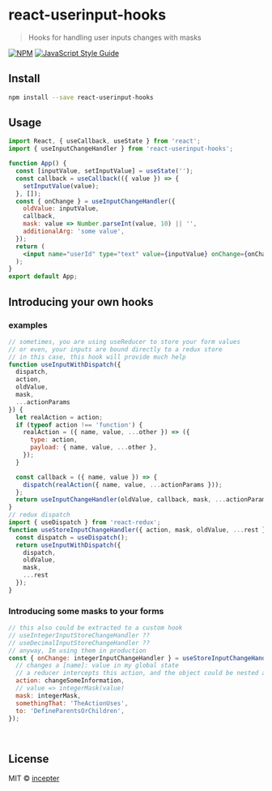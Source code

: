 # react-userinput-hooks

> Hooks for handling user inputs changes with masks

[![NPM](https://img.shields.io/npm/v/react-userinput-hooks.svg)](https://www.npmjs.com/package/react-userinput-hooks) [![JavaScript Style Guide](https://img.shields.io/badge/code_style-standard-brightgreen.svg)](https://standardjs.com)

## Install

```bash
npm install --save react-userinput-hooks
```

## Usage

```jsx
import React, { useCallback, useState } from 'react';
import { useInputChangeHandler } from 'react-userinput-hooks';

function App() {
  const [inputValue, setInputValue] = useState('');
  const callback = useCallback(({ value }) => {
    setInputValue(value);
  }, []);
  const { onChange } = useInputChangeHandler({
    oldValue: inputValue,
    callback,
    mask: value => Number.parseInt(value, 10) || '',
    additionalArg: 'some value',
  });
  return (
    <input name="userId" type="text" value={inputValue} onChange={onChange} />
  );
}
export default App;
```

## Introducing your own hooks
### examples

```jsx
// sometimes, you are using useReducer to store your form values
// or even, your inputs are bound directly to a redux store
// in this case, this hook will provide much help
function useInputWithDispatch({
  dispatch,
  action,
  oldValue,
  mask,
  ...actionParams
}) {
  let realAction = action;
  if (typeof action !== 'function') {
    realAction = ({ name, value, ...other }) => ({
      type: action,
      payload: { name, value, ...other },
    });
  }

  const callback = ({ name, value }) => {
    dispatch(realAction({ name, value, ...actionParams }));
  };
  return useInputChangeHandler(oldValue, callback, mask, ...actionParams);
}
// redux dispatch
import { useDispatch } from 'react-redux';
function useStoreInputChangeHandler({ action, mask, oldValue, ...rest }) {
  const dispatch = useDispatch();
  return useInputWithDispatch({
    dispatch,
    oldValue,
    mask,
    ...rest
  });
}
```
### Introducing some masks to your forms
```jsx
// this also could be extracted to a custom hook
// useIntegerInputStoreChangeHandler ??
// useDecimalInputStoreChangeHandler ??
// anyway, Im using them in production
const { onChange: integerInputChangeHandler } = useStoreInputChangeHandler({
  // changes a [name]: value in my global state
  // a reducer intercepts this action, and the object could be nested anywhere
  action: changeSomeInformation,
  // value => integerMask(value)
  mask: integerMask,
  somethingThat: 'TheActionUses',
  to: 'DefineParentsOrChildren',
});
  
  
```

## License

MIT © [incepter](https://github.com/incepter)
